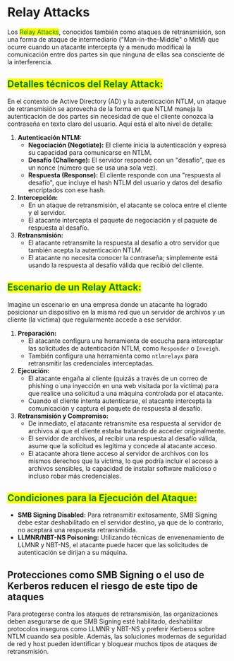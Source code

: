 # Relay Attacks

Los <mark style="color:green;">Relay Attacks</mark>, conocidos también como ataques de retransmisión, son una forma de ataque de intermediario ("Man-in-the-Middle" o MitM) que ocurre cuando un atacante intercepta (y a menudo modifica) la comunicación entre dos partes sin que ninguna de ellas sea consciente de la interferencia.

## <mark style="color:green;">Detalles técnicos del Relay Attack:</mark>

En el contexto de Active Directory (AD) y la autenticación NTLM, un ataque de retransmisión se aprovecha de la forma en que NTLM maneja la autenticación de dos partes sin necesidad de que el cliente conozca la contraseña en texto claro del usuario. Aquí está el alto nivel de detalle:

1. **Autenticación NTLM:**
   * **Negociación (Negotiate):** El cliente inicia la autenticación y expresa su capacidad para comunicarse en NTLM.
   * **Desafío (Challenge):** El servidor responde con un "desafío", que es un nonce (número que se usa una sola vez).
   * **Respuesta (Response):** El cliente responde con una "respuesta al desafío", que incluye el hash NTLM del usuario y datos del desafío encriptados con ese hash.
2. **Intercepción:**
   * En un ataque de retransmisión, el atacante se coloca entre el cliente y el servidor.
   * El atacante intercepta el paquete de negociación y el paquete de respuesta al desafío.
3. **Retransmisión:**
   * El atacante retransmite la respuesta al desafío a otro servidor que también acepta la autenticación NTLM.
   * El atacante no necesita conocer la contraseña; simplemente está usando la respuesta al desafío válida que recibió del cliente.

## <mark style="color:green;">Escenario de un Relay Attack:</mark>

Imagine un escenario en una empresa donde un atacante ha logrado posicionar un dispositivo en la misma red que un servidor de archivos y un cliente (la víctima) que regularmente accede a ese servidor.

1. **Preparación:**
   * El atacante configura una herramienta de escucha para interceptar las solicitudes de autenticación NTLM, como `Responder` o `Inveigh`.
   * También configura una herramienta como `ntlmrelayx` para retransmitir las credenciales interceptadas.
2. **Ejecución:**
   * El atacante engaña al cliente (quizás a través de un correo de phishing o una inyección en una web visitada por la víctima) para que realice una solicitud a una máquina controlada por el atacante.
   * Cuando el cliente intenta autenticarse, el atacante intercepta la comunicación y captura el paquete de respuesta al desafío.
3. **Retransmisión y Compromiso:**
   * De inmediato, el atacante retransmite esa respuesta al servidor de archivos al que el cliente estaba tratando de acceder originalmente.
   * El servidor de archivos, al recibir una respuesta al desafío válida, asume que la solicitud es legítima y concede al atacante acceso.
   * El atacante ahora tiene acceso al servidor de archivos con los mismos derechos que la víctima, lo que podría incluir el acceso a archivos sensibles, la capacidad de instalar software malicioso o incluso robar más credenciales.

## <mark style="color:green;">Condiciones para la Ejecución del Ataque:</mark>

* **SMB Signing Disabled:** Para retransmitir exitosamente, SMB Signing debe estar deshabilitado en el servidor destino, ya que de lo contrario, no aceptará una respuesta retransmitida.
* **LLMNR/NBT-NS Poisoning:** Utilizando técnicas de envenenamiento de LLMNR y NBT-NS, el atacante puede hacer que las solicitudes de autenticación se dirijan a su máquina.

## **Protecciones como SMB Signing o el uso de Kerberos reducen el riesgo de este tipo de ataques**

Para protegerse contra los ataques de retransmisión, las organizaciones deben asegurarse de que SMB Signing esté habilitado, deshabilitar protocolos inseguros como LLMNR y NBT-NS y preferir Kerberos sobre NTLM cuando sea posible. Además, las soluciones modernas de seguridad de red y host pueden identificar y bloquear muchos tipos de ataques de retransmisión.
